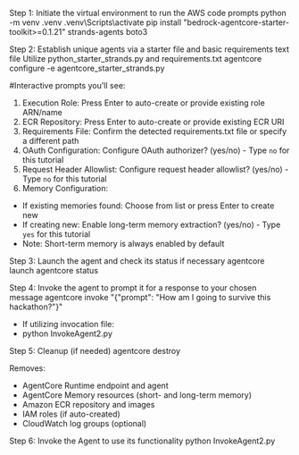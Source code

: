 
Step 1: Initiate the virtual environment to run the AWS code prompts
python -m venv .venv
.venv\Scripts\activate
pip install "bedrock-agentcore-starter-toolkit>=0.1.21" strands-agents boto3

Step 2: Establish unique agents via a starter file and basic requirements text file
Utilize python_starter_strands.py and requirements.txt
agentcore configure -e agentcore_starter_strands.py

#Interactive prompts you'll see:

1. Execution Role: Press Enter to auto-create or provide existing role ARN/name
2. ECR Repository: Press Enter to auto-create or provide existing ECR URI
3. Requirements File: Confirm the detected requirements.txt file or specify a different path 
4. OAuth Configuration: Configure OAuth authorizer? (yes/no) - Type `no` for this tutorial
5. Request Header Allowlist: Configure request header allowlist? (yes/no) - Type `no` for this tutorial
6. Memory Configuration:
  - If existing memories found: Choose from list or press Enter to create new
  - If creating new: Enable long-term memory extraction? (yes/no) - Type `yes` for this tutorial
  - Note: Short-term memory is always enabled by default

Step 3: Launch the agent and check its status if necessary
agentcore launch
agentcore status

Step 4: Invoke the agent to prompt it for a response to your chosen message
agentcore invoke "{\"prompt\": \"How am I going to survive this hackathon?\"}" 

 - If utilizing invocation file:
 - python InvokeAgent2.py

Step 5: Cleanup (if needed)
agentcore destroy

Removes:
  - AgentCore Runtime endpoint and agent
  - AgentCore Memory resources (short- and long-term memory)
  - Amazon ECR repository and images
  - IAM roles (if auto-created)
  - CloudWatch log groups (optional)

Step 6: Invoke the Agent to use its functionality
python InvokeAgent2.py
